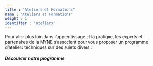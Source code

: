 ```yaml
---
title : "Ateliers et Formations"
name : "Ateliers et Formations"
weight : 1
identifier : "ateliers"
---
```


Pour aller plus loin dans l’apprentissage et la pratique, les experts et partenaires de la MYNE s’associent pour vous proposer un programme d’ateliers techniques sur des sujets divers :

##### Découvrer notre programme
